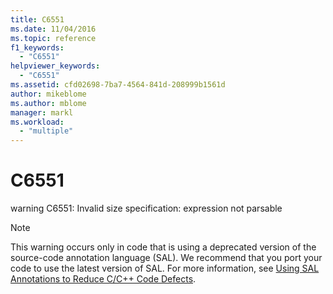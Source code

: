 ```yaml
---
title: C6551
ms.date: 11/04/2016
ms.topic: reference
f1_keywords:
  - "C6551"
helpviewer_keywords:
  - "C6551"
ms.assetid: cfd02698-7ba7-4564-841d-208999b1561d
author: mikeblome
ms.author: mblome
manager: markl
ms.workload:
  - "multiple"
---
```

# C6551
warning C6551: Invalid size specification: expression not parsable

> [!NOTE]
> This warning occurs only in code that is using a deprecated version of the source-code annotation language (SAL). We recommend that you port your code to use the latest version of SAL. For more information, see [Using SAL Annotations to Reduce C/C++ Code Defects](../code-quality/using-sal-annotations-to-reduce-c-cpp-code-defects.md).